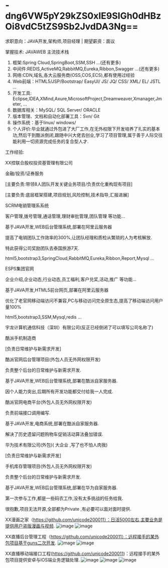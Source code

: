 # -dng6VW5pY29kZS0xIE9SIGh0dHBzOi8vdC5tZS9Sb2JvdDA3Ng==
求职意向：JAVA开发,架构师,项目经理 | 期望薪资：面议

掌握技术: JAVAWEB 主流技术栈
1. 框架:Spring Cloud,SpringBoot,SSM,SSH ...(还有更多)
2. 中间件:REDIS,ActiveMQ,RabbitMQ,Eureka,Ribbon,Swagger ...(还有更多)
3. 网络:CDN,域名,各大云服务商(OSS,COS,ECS),都有使用过经验
4. Web前端：HTML5/JSP/Bootstrap/ EasyUI/ JS/ JQ/ CSS/ XML/ EL/ JSTL ...
5. 开发工具: Eclipse,IDEA,XMind,Axure,MicrosoftProject,Dreamweaver,Xmanager,Jmeter, ...
6. 数据库相关：MySQL/ SQL Server/ ORACLE
7. 版本管理、文档和自动化部署工具：Svn/ Git
8. 操作系统：基于linux/ windows/
9. 个人评价:毕业就通过外包进了大厂工作,在无外权限下开发培养了扎实的基本功,然后干到酷派倒闭,跟随中兴大佬去创业,学习了项目管理,属于善于人际交往能利用一切资源完成任务的复合型人才.



工作经验:

XX控联合股权投资基管理有限公司

金融/投资/证券服务

[主要负责:带领8人团队开发关键业务项目/负责优化重构现有项目]

[主要负责:底层框架搭建,项目规划,风险控制,技术指导,汇报进展]

SCRM电销管理系系统

客户管理,拨号管理,通话管理,理财审批管理,团队管理 等功能...

基于JAVA开发,WEB后台管理系统,部署在阿里云服务器

提高了电销团队工作效率的300%,让团队经理和质检从繁琐的人为考核解放.

特此获得公司奖励团队去泰国旅游7天.

html5,bootstrap3,SpringCloud,RabbitMQ,Eureka,Ribbon,Report,Mysql ...

ESPS集团官网

企业介绍,企业动态,行业动态,员工福利,客户兑奖,活动,推广 等功能...

基于JAVA开发,HTML5前台网页,部署在阿里云服务器

优化了老官网移动端访问不兼容,PC与移动访问完全原生态,提高了移动端访问用户量100%

html5,bootstrap3,SSM,Mysql,redis ...

宇龙计算机通信科技（深圳）有限公司(反正已经倒闭了可以填写公司名称了)

酷派手机制造商

[负责日常维护与新需求开发]

酷派官网后台管理项目(外包人员无外网权限开发)

负责整个后台的日常维护与新需求开发.

基于JAVA开发,WEB后台管理系统,部署在酷派自家服务器.

因个人能力突出,后期所有开发功能都交付给我一人完成.

酷派官网电商平台(外包人员无外网权限开发)

负责前端接口调用编写.

基于JAVA开发,电商系统,部署在酷派自家服务器.

解决了历史遗留问题购物车促销活动算法叠加错误.

华为技术有限公司(外包)( 大企业 ,写了也不怕人肉我)

[负责日常维护与新需求开发]

手机库存管理项目(外包人员无外网权限开发)

负责整个后台的日常维护与新需求开发.

基于JAVA开发,WEB后台管理系统,部署在华为自家服务器.

第一次参与工作,都是一些码农工作,没有太多挑战的任务给我.

很抱歉,项目无法开源,全部都为Private ,有必要可以面对面时提供.

XX漫画之家（https://github.com/unicode200011）：日活5000左右,主要业务是提供用户盗版漫画与视频.
![image](https://github.com/unicode200011/-/blob/master/%E6%BC%AB%E7%94%BB%E7%BD%91%E7%AB%99SSM%E5%B7%A5%E7%A8%8B.png)
![image](https://github.com/unicode200011/-/blob/master/%E6%BC%AB%E7%94%BB%E7%BD%91%E7%AB%99SSM%E6%9E%B6%E6%9E%84.png)


XX直播后台管理工程（https://github.com/unicode200011）：远程接手的某外包项目基于guns二次开发.
![image](https://github.com/unicode200011/-/blob/master/%E7%9B%B4%E6%92%AD%E5%B9%B3%E5%8F%B0Springboot%E5%90%8E%E5%8F%B0%E5%B7%A5%E7%A8%8B.png)
![image](https://github.com/unicode200011/-/blob/master/%E7%9B%B4%E6%92%AD%E5%B9%B3%E5%8F%B0Springboot%E5%90%8E%E5%8F%B0%E5%B7%A5%E7%A8%8B%E9%85%8D%E7%BD%AE.png)

XX直播移动端接口工程(https://github.com/unicode200011)：远程接手的某外包项目提供安卓与IOS端业务逻辑处理.
![image](https://github.com/unicode200011/-/blob/master/%E7%9B%B4%E6%92%AD%E5%B9%B3%E5%8F%B0SpringCloud%E6%8E%A5%E5%8F%A3%E5%B7%A5%E7%A8%8B%E5%B7%A5%E7%A8%8B.png)
![image](https://github.com/unicode200011/-/blob/master/%E7%9B%B4%E6%92%AD%E5%B9%B3%E5%8F%B0SpringCloud%E6%8E%A5%E5%8F%A3%E5%B7%A5%E7%A8%8B%E9%85%8D%E7%BD%AE(%E4%B8%80).png)
![image](https://github.com/unicode200011/-/blob/master/%E7%9B%B4%E6%92%AD%E5%B9%B3%E5%8F%B0SpringCloud%E6%8E%A5%E5%8F%A3%E5%B7%A5%E7%A8%8B%E9%85%8D%E7%BD%AE(%E4%BA%8C).png)
